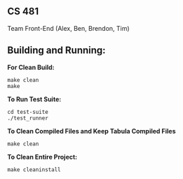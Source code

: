 ## CS 481 
Team Front-End (Alex, Ben, Brendon, Tim)

## Building and Running:

**For Clean Build:**

    make clean
    make

**To Run Test Suite:**

    cd test-suite
    ./test_runner

**To Clean Compiled Files and Keep Tabula Compiled Files**

    make clean

**To Clean Entire Project:**

    make cleaninstall
